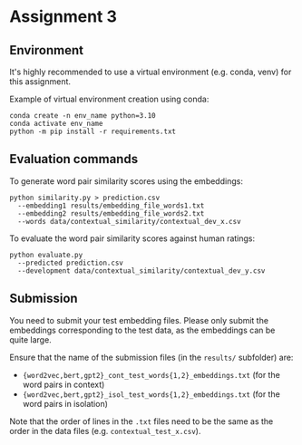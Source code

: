 # Assignment 3

## Environment

It's highly recommended to use a virtual environment (e.g. conda, venv) for this assignment.

Example of virtual environment creation using conda:
```
conda create -n env_name python=3.10
conda activate env_name
python -m pip install -r requirements.txt
```

## Evaluation commands

To generate word pair similarity scores using the embeddings:
```
python similarity.py > prediction.csv
  --embedding1 results/embedding_file_words1.txt
  --embedding2 results/embedding_file_words2.txt
  --words data/contextual_similarity/contextual_dev_x.csv
```

To evaluate the word pair similarity scores against human ratings:
```
python evaluate.py
  --predicted prediction.csv
  --development data/contextual_similarity/contextual_dev_y.csv
```


## Submission

You need to submit your test embedding files. 
Please only submit the embeddings corresponding to the test data, as the embeddings can be quite large.

Ensure that the name of the submission files (in the `results/` subfolder) are:

- `{word2vec,bert,gpt2}_cont_test_words{1,2}_embeddings.txt` (for the word pairs in context)
- `{word2vec,bert,gpt2}_isol_test_words{1,2}_embeddings.txt` (for the word pairs in isolation)

Note that the order of lines in the `.txt` files need to be the same as the order in the data files (e.g. `contextual_test_x.csv`).